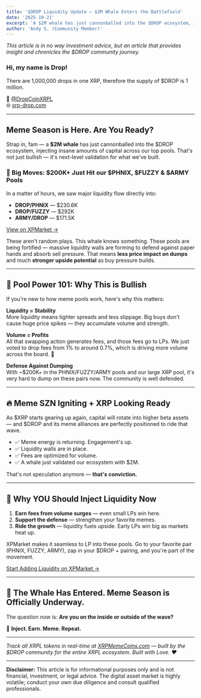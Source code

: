 ```yaml
---
title: '$DROP Liquidity Update — $2M Whale Enters the Battlefield'
date: '2025-10-21'
excerpt: 'A $2M whale has just cannonballed into the $DROP ecosystem, injecting massive capital across our top pools. Edition 15 by community member Andy S.'
author: 'Andy S. (Community Member)'
---
```


_This article is in no way investment advice, but an article that provides insight and chronicles the $DROP community journey._

### Hi, my name is Drop!

There are 1,000,000 drops in one XRP, therefore the supply of $DROP is 1 million.

🔗 [@DropCoinXRPL](https://twitter.com/DropCoinXRPL)  
🌐 [xrp-drop.com](https://xrp-drop.com)

---

## Meme Season is Here. Are You Ready?

Strap in, fam — a **$2M whale** has just cannonballed into the $DROP ecosystem, injecting insane amounts of capital across our top pools. That's not just bullish — it's next-level validation for what we've built.

### 💸 Big Moves: $200K+ Just Hit our $PHNIX, $FUZZY & $ARMY Pools

In a matter of hours, we saw major liquidity flow directly into:

- **DROP/PHNIX** — $230.6K
- **DROP/FUZZY** — $292K  
- **ARMY/DROP** — $171.5K

[View on XPMarket →](https://xpmarket.com/token/DROP-rszenFJoDdiGjyezQc8pME9KWDQH43Tswh)

These aren't random plays. This whale knows something. These pools are being fortified — massive liquidity walls are forming to defend against paper hands and absorb sell pressure. That means **less price impact on dumps** and much **stronger upside potential** as buy pressure builds.

---

## 🧠 Pool Power 101: Why This is Bullish

If you're new to how meme pools work, here's why this matters:

**Liquidity = Stability**  
More liquidity means tighter spreads and less slippage. Big buys don't cause huge price spikes — they accumulate volume and strength.

**Volume = Profits**  
All that swapping action generates fees, and those fees go to LPs. We just voted to drop fees from 1% to around 0.7%, which is driving more volume across the board. 🚀

**Defense Against Dumping**  
With ~$200K+ in the PHNIX/FUZZY/ARMY pools and our large XRP pool, it's very hard to dump on these pairs now. The community is well defended.

---

## 🔥 Meme SZN Igniting + XRP Looking Ready

As $XRP starts gearing up again, capital will rotate into higher beta assets — and $DROP and its meme alliances are perfectly positioned to ride that wave.

- ✅ Meme energy is returning. Engagement's up.
- ✅ Liquidity walls are in place.
- ✅ Fees are optimized for volume.
- ✅ A whale just validated our ecosystem with $2M.

That's not speculation anymore — **that's conviction.**

---

## 🧪 Why YOU Should Inject Liquidity Now

1. **Earn fees from volume surges** — even small LPs win here.
2. **Support the defense** — strengthen your favorite memes.
3. **Ride the growth** — liquidity fuels upside. Early LPs win big as markets heat up.

XPMarket makes it seamless to LP into these pools. Go to your favorite pair (PHNIX, FUZZY, ARMY), zap in your $DROP + pairing, and you're part of the movement.

[Start Adding Liquidity on XPMarket →](https://xpmarket.com/token/DROP-rszenFJoDdiGjyezQc8pME9KWDQH43Tswh)

---

## 🌊 The Whale Has Entered. Meme Season is Officially Underway.

The question now is: **Are you on the inside or outside of the wave?**

🚀 **Inject. Earn. Meme. Repeat.**

---

_Track all XRPL tokens in real-time at [XRPMemeCoins.com](https://xrpmemecoins.com) — built by the $DROP community for the entire XRPL ecosystem. Built with Love. ❤️_

---

**Disclaimer:** This article is for informational purposes only and is not financial, investment, or legal advice. The digital asset market is highly volatile; conduct your own due diligence and consult qualified professionals.